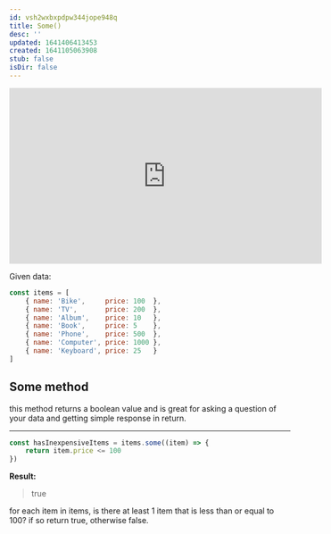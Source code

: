 ```yaml
---
id: vsh2wxbxpdpw344jope948q
title: Some()
desc: ''
updated: 1641406413453
created: 1641105063908
stub: false
isDir: false
---
```



<center>
	<iframe width="560" height="315" src="https://www.youtube.com/embed/R8rmfD9Y5-c" frameborder="0" allow="accelerometer; autoplay; encrypted-media; gyroscope; picture-in-picture" allowfullscreen></iframe>
</center>

Given data:

```javascript
const items = [
    { name: 'Bike',     price: 100  },
    { name: 'TV',       price: 200  },
    { name: 'Album',    price: 10   },
    { name: 'Book',     price: 5    },
    { name: 'Phone',    price: 500  },
    { name: 'Computer', price: 1000 },
    { name: 'Keyboard', price: 25   }
]
```

## Some method

this method returns a boolean value and is great for asking a question of your data and getting simple response in return.

---

```javascript
const hasInexpensiveItems = items.some((item) => {
    return item.price <= 100
})
```

**Result:**

> true

for each item in items, is there at least 1 item that is less than or equal to 100? if so return true, otherwise false. 
